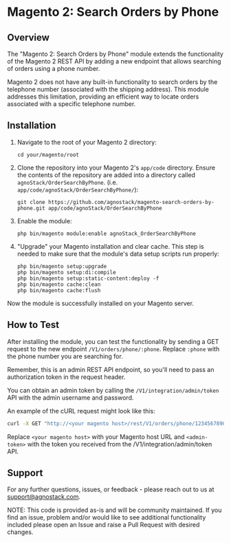 # Magento 2: Search Orders by Phone

## Overview

The "Magento 2: Search Orders by Phone" module extends the functionality of the Magento 2 REST API by adding a new endpoint that allows searching of orders using a phone number. 

Magento 2 does not have any built-in functionality to search orders by the telephone number (associated with the shipping address). This module addresses this limitation, providing an efficient way to locate orders associated with a specific telephone number.

## Installation

1. Navigate to the root of your Magento 2 directory:  
    ```
    cd your/magento/root
    ```

2. Clone the repository into your Magento 2's `app/code` directory. Ensure the contents of the repository are added into a directory called `agnoStack/OrderSearchByPhone`. (i.e. `app/code/agnoStack/OrderSearchByPhone/`):
    ```
    git clone https://github.com/agnostack/magento-search-orders-by-phone.git app/code/agnoStack/OrderSearchByPhone
    ```

3. Enable the module:
    ```
    php bin/magento module:enable agnoStack_OrderSearchByPhone
    ```

4. "Upgrade" your Magento installation and clear cache. This step is needed to make sure that the module's data setup scripts run properly:
    ```
    php bin/magento setup:upgrade
    php bin/magento setup:di:compile
    php bin/magento setup:static-content:deploy -f
    php bin/magento cache:clean
    php bin/magento cache:flush
    ```

Now the module is successfully installed on your Magento server.

## How to Test

After installing the module, you can test the functionality by sending a GET request to the new endpoint `/V1/orders/phone/:phone`. Replace `:phone` with the phone number you are searching for.

Remember, this is an admin REST API endpoint, so you'll need to pass an authorization token in the request header. 

You can obtain an admin token by calling the `/V1/integration/admin/token` API with the admin username and password.

An example of the cURL request might look like this:

```bash
curl -X GET "http://<your magento host>/rest/V1/orders/phone/1234567890" -H "Authorization: Bearer <admin-token>"
```

Replace `<your magento host>` with your Magento host URL and `<admin-token>` with the token you received from the /V1/integration/admin/token API.

## Support

For any further questions, issues, or feedback - please reach out to us at [support@agnostack.com](mailto:support@agnostack.com).

NOTE: This code is provided as-is and will be community maintained. If you find an issue, problem and/or would like to see additional functionality included please open an Issue and raise a Pull Request with desired changes.
